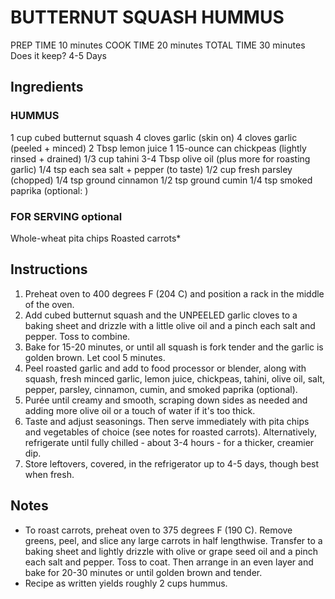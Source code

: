 # BUTTERNUT SQUASH HUMMUS

PREP TIME
10 minutes
COOK TIME
20 minutes
TOTAL TIME
30 minutes
Does it keep? 4-5 Days

## Ingredients

### HUMMUS
1 cup cubed butternut squash
4 cloves garlic (skin on)
4 cloves garlic (peeled + minced)
2 Tbsp lemon juice
1 15-ounce can chickpeas (lightly rinsed + drained)
1/3 cup tahini
3-4 Tbsp olive oil (plus more for roasting garlic)
1/4 tsp each sea salt + pepper (to taste)
1/2 cup fresh parsley (chopped)
1/4 tsp ground cinnamon
1/2 tsp ground cumin
1/4 tsp smoked paprika (optional: )

### FOR SERVING optional
Whole-wheat pita chips
Roasted carrots*

## Instructions
1. Preheat oven to 400 degrees F (204 C) and position a rack in the middle of the oven.
1. Add cubed butternut squash and the UNPEELED garlic cloves to a baking sheet and drizzle with a little olive oil and a pinch each salt and pepper. Toss to combine.
1. Bake for 15-20 minutes, or until all squash is fork tender and the garlic is golden brown. Let cool 5 minutes.
1. Peel roasted garlic and add to food processor or blender, along with squash,  fresh minced garlic, lemon juice, chickpeas, tahini, olive oil, salt, pepper, parsley, cinnamon, cumin, and smoked paprika (optional).
1. Purée until creamy and smooth, scraping down sides as needed and adding more olive oil or a touch of water if it's too thick.
1. Taste and adjust seasonings. Then serve immediately with pita chips and vegetables of choice (see notes for roasted carrots). Alternatively, refrigerate until fully chilled - about 3-4 hours - for a thicker, creamier dip.
1. Store leftovers, covered, in the refrigerator up to 4-5 days, though best when fresh.

## Notes
* To roast carrots, preheat oven to 375 degrees F (190 C). Remove greens, peel, and slice any large carrots in half lengthwise. Transfer to a baking sheet and lightly drizzle with olive or grape seed oil and a pinch each salt and pepper. Toss to coat. Then arrange in an even layer and bake for 20-30 minutes or until golden brown and tender.
* Recipe as written yields roughly 2 cups hummus.